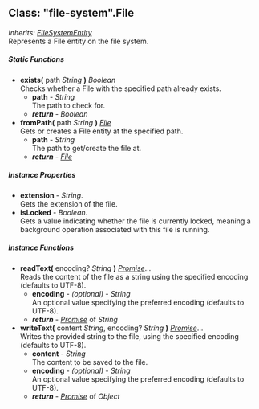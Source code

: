 ﻿## Class: "file-system".File  
_Inherits:_ [_FileSystemEntity_](../file-system/FileSystemEntity.md)  
Represents a File entity on the file system.

##### Static Functions
 - **exists(** path _String_ **)** _Boolean_  
     Checks whether a File with the specified path already exists.
   - **path** - _String_  
     The path to check for.
   - _**return**_ - _Boolean_
 - **fromPath(** path _String_ **)** [_File_](../file-system/File.md)  
     Gets or creates a File entity at the specified path.
   - **path** - _String_  
     The path to get/create the file at.
   - _**return**_ - [_File_](../file-system/File.md)

##### Instance Properties
 - **extension** - _String_.    
  Gets the extension of the file.
 - **isLocked** - _Boolean_.    
  Gets a value indicating whether the file is currently locked, meaning a background operation associated with this file is running.

##### Instance Functions
 - **readText(** encoding? _String_ **)** [_Promise_](../promises/Promise.md)...  
     Reads the content of the file as a string using the specified encoding (defaults to UTF-8).
   - **encoding** - _(optional)_ - _String_  
     An optional value specifying the preferred encoding (defaults to UTF-8).
   - _**return**_ - [_Promise_](../promises/Promise.md) of _String_
 - **writeText(** content _String_, encoding? _String_ **)** [_Promise_](../promises/Promise.md)...  
     Writes the provided string to the file, using the specified encoding (defaults to UTF-8).
   - **content** - _String_  
     The content to be saved to the file.
   - **encoding** - _(optional)_ - _String_  
     An optional value specifying the preferred encoding (defaults to UTF-8).
   - _**return**_ - [_Promise_](../promises/Promise.md) of _Object_